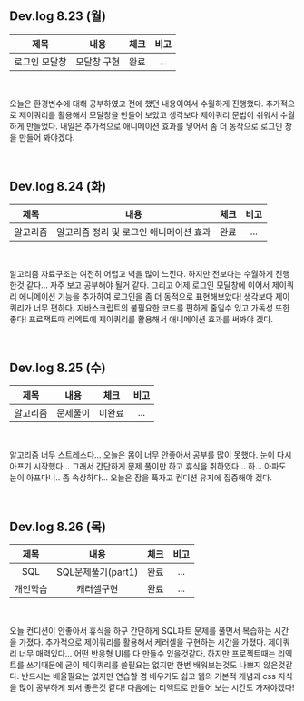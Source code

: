 ## Dev.log 8.23 (월)

  |제목|내용|체크|비고|
|:------:|:------:|:------:|:------:|
|로그인 모달창|모달창 구현|완료|...|

<br />

오늘은 환경변수에 대해 공부하였고 전에 했던 내용이여서 수월하게 진행했다. 추가적으로 제이쿼리를 활용해서 모달창을 만들어 보았고 생각보다 제이쿼리 문법이 쉬워서 수월하게 만들었다. 내일은 추가적으로 애니메이션 효과를 넣어서 좀 더 동작으로 로그인 창을 만들어 봐야겠다.

<br />

## Dev.log 8.24 (화)

  |제목|내용|체크|비고|
|:------:|:------:|:------:|:------:|
|알고리즘|알고리즘 정리 및 로그인 애니메이션 효과|완료|...|

<br />

알고리즘 자료구조는 여전히 어렵고 벽을 많이 느낀다. 하지만 전보다는 수월하게 진행한것 같다... 자주 보고 공부해야 될거 같다. 그리고 어제 로그인 모달창에 이어서 제이쿼리 에니메이션 기능을 추가하여 로그인을 좀 더 동적으로 표현해보았다! 생각보다 제이쿼리가 너무 편하다. 자바스크립트의 불필요한 코드를 편하게 줄일수 있고 가독성 또한 좋다! 프로잭트때 리엑트에 제이쿼리를 활용해서 애니메이션 효과를 써봐야 겠다.

<br />

## Dev.log 8.25 (수)

  |제목|내용|체크|비고|
|:------:|:------:|:------:|:------:|
|알고리즘|문제풀이|미완료|...|

<br />

알고리즘 너무 스트레스다... 오늘은 몸이 너무 안좋아서 공부를 많이 못했다. 눈이 다시 아프기 시작했다... 그래서 간단하게 문제 풀이만 하고 휴식을 취하였다... 하... 아파도 눈이 아프다니.. 좀 속상하다... 오늘은 잠을 푹자고 컨디션 유지에 집중해야 겠다.

<br />

## Dev.log 8.26 (목)

  |제목|내용|체크|비고|
|:------:|:------:|:------:|:------:|
|SQL|SQL문제풀기(part1)|완료|...|
|개인학습|캐러셀구현|완료|...|

<br />

오늘 컨디션이 안좋아서 휴식을 하구 간단하게 SQL파트 문제를 풀면서 복습하는 시간을 가졌다. 추가적으로 제이쿼리를 활용해서 케러셀을 구현하는 시간을 가졌다. 제이쿼리 너무 매력있다... 어떤 반응형 UI를 다 만들수 있을것같다. 하지만 프로젝트때는 리엑트를 쓰기때문에 굳이 제이쿼리를 쓸필요는 없지만 한번 배워보는것도 나쁘지 않은것같다. 반드시는 배울필요는 없지만 연습할 겸 배우기도 쉽고 웹의 기본적 개념과 css 지식을 많이 공부하게 되서 좋은것 같다! 다음에는 리엑트로 만들어 보는 시간도 가져야겠다!